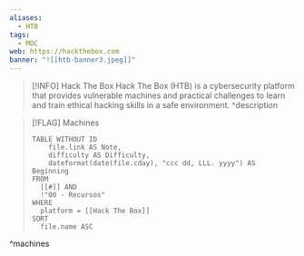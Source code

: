 ```yaml
---
aliases:
  - HTB
tags:
  - MOC
web: https://hackthebox.com
banner: "![[htb-banner3.jpeg]]"
---
```

> [!INFO] Hack The Box
> Hack The Box (HTB) is a cybersecurity platform that provides vulnerable machines and practical challenges to learn and train ethical hacking skills in a safe environment.
^description

> [!FLAG] Machines
> 
> ```dataview
> TABLE WITHOUT ID
>     file.link AS Note,
>     difficulty AS Difficulty,
>     dateformat(date(file.cday), "ccc dd, LLL. yyyy") AS Beginning
> FROM
> 	[[#]] AND
> 	!"00 - Recursos"
> WHERE
> 	platform = [[Hack The Box]]
> SORT
> 	file.name ASC
> ```
^machines
